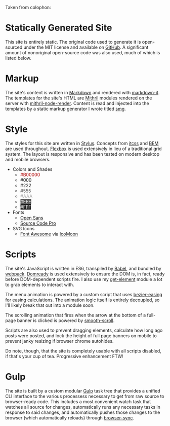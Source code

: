 Taken from colophon:

# Statically Generated Site

This site is entirely static. The original code used to generate it is open-sourced under the MIT license and available on [GitHub](https://github.com/codekirei/codekirei.github.io/tree/generator). A significant amount of nonoriginal open-source code was also used, much of which is listed below.

# Markup

The site's content is written in [Markdown](http://daringfireball.net/projects/markdown/) and rendered with [markdown-it](https://github.com/markdown-it/markdown-it). The templates for the site's HTML are [Mithril](http://mithril.js.org/) modules rendered on the server with [mithril-node-render](https://github.com/StephanHoyer/mithril-node-render). Content is read and injected into the templates by a static markup generator I wrote titled [smg](https://github.com/codekirei/smg).

# Style

The styles for this site are written in [Stylus](http://stylus-lang.com/). Concepts from [itcss](http://itcss.io/) and [BEM](http://getbem.com/) are used throughout. [Flexbox](https://developer.mozilla.org/en-US/docs/Web/CSS/CSS_Flexible_Box_Layout/Using_CSS_flexible_boxes) is used extensively in lieu of a traditional grid system. The layout is responsive and has been tested on modern desktop and mobile browsers.

* Colors and Shades
  <ul>
    <li><span style="color:#B00000">#B00000</span></li>
    <li><span style="color:#000">#000<span></li>
    <li><span style="color:#222">#222<span></li>
    <li><span style="color:#555">#555<span></li>
    <li><span style="color:#AAA">#AAA<span></li>
    <li><span style="color:#EEE;background:#555;">#EEE<span></li>
    <li><span style="color:#FFF;background:#222;">#FFF</span></li>
  </ul>
* Fonts
  * [Open Sans](http://www.opensans.com/)
  * [Source Code Pro](https://github.com/adobe-fonts/source-code-pro)
* SVG Icons
  * [Font Awesome](http://fontawesome.io/) via [IcoMoon](https://icomoon.io/app/)

# Scripts

The site's JavaScript is written in ES6, transpiled by [Babel](https://babeljs.io/), and bundled by [webpack](http://webpack.github.io/). [Domready](https://github.com/ded/domready) is used extensively to ensure the DOM is, in fact, ready before DOM-dependent scripts fire. I also use my [get-element](https://github.com/codekirei/get-element) module a lot to grab elements to interact with.

The menu animation is powered by a custom script that uses [bezier-easing](https://github.com/gre/bezier-easing) for easing calculations. The animation logic itself is entirely decoupled, so I'll likely break that out into a module soon.

The scrolling animation that fires when the arrow at the bottom of a full-page banner is clicked is powered by [smooth-scroll](https://github.com/cferdinandi/smooth-scroll).

Scripts are also used to
prevent dragging elements,
calculate how long ago posts were posted,
and lock the height of full page banners on mobile to prevent janky resizing if browser chrome autohides.

Do note, though, that the site is completely usable with all scripts disabled, if that's your cup of tea. Progressive enhancement FTW!

# Gulp

The site is built by a custom modular [Gulp](https://github.com/gulpjs/gulp) task tree that provides a unified CLI interface to the various processess necessary to get from raw source to browser-ready code. This includes a most convenient watch task that watches all source for changes, automatically runs any necessary tasks in response to said changes, and automatically pushes those changes to the browser (which automatically reloads) through [browser-sync](https://www.browsersync.io/).
